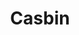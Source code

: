 ---
blog: https://casbin.org/blog/
codehost: https://github.com/casbin
logohandle: casbin
sort: casbin
title: Casbin
twitter: https://x.com/CasbinNews
website: https://casbin.org/en/
---